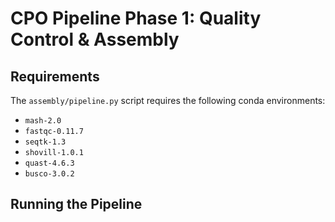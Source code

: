 # CPO Pipeline Phase 1: Quality Control & Assembly

## Requirements

The `assembly/pipeline.py` script requires the following conda environments:

 - `mash-2.0`
 - `fastqc-0.11.7`
 - `seqtk-1.3`
 - `shovill-1.0.1`
 - `quast-4.6.3`
 - `busco-3.0.2`

## Running the Pipeline


